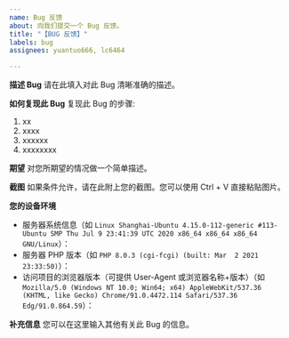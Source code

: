 ```yaml
---
name: Bug 反馈
about: 向我们提交一个 Bug 反馈。
title: "【BUG 反馈】"
labels: bug
assignees: yuantuo666, lc6464

---
```


<!-- 请先确保你的确遇到了一个 Bug ，而不是你自己的问题！如果不能确定，请不要使用此模板！ -->

**描述 Bug**
请在此填入对此 Bug 清晰准确的描述。

**如何复现此 Bug**
复现此 Bug 的步骤:
1. xx
2. xxxx
3. xxxxxx
4. xxxxxxxx

**期望**
对您所期望的情况做一个简单描述。

**截图**
如果条件允许，请在此附上您的截图。您可以使用 Ctrl + V 直接粘贴图片。

**您的设备环境**
 - 服务器系统信息（如 `Linux Shanghai-Ubuntu 4.15.0-112-generic #113-Ubuntu SMP Thu Jul 9 23:41:39 UTC 2020 x86_64 x86_64 x86_64 GNU/Linux`）：
 - 服务器 PHP 版本（如 `PHP 8.0.3 (cgi-fcgi) (built: Mar  2 2021 23:33:50)`）：
 - 访问项目的浏览器版本（可提供 User-Agent 或浏览器名称+版本）（如 `Mozilla/5.0 (Windows NT 10.0; Win64; x64) AppleWebKit/537.36 (KHTML, like Gecko) Chrome/91.0.4472.114 Safari/537.36 Edg/91.0.864.59`）：


**补充信息**
您可以在这里输入其他有关此 Bug 的信息。
